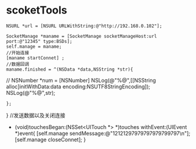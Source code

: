 # scoketTools

    NSURL *url = [NSURL URLWithString:@"http://192.168.0.102"];
    
    SocketManage *maname = [SocketManage socketManageHost:url port:@"12345" type:BSDs];
    self.manage = maname;
    //开始连接
    [maname startConnet] ;
    //数据回调
    maname.finished = ^(NSData *data,NSString *str){
//        NSNumber *num = [NSNumber]
        NSLog(@"%@",[[NSString alloc]initWithData:data encoding:NSUTF8StringEncoding]);
        NSLog(@"%@",str);
        
    };
   
}
//发送数据以及关闭连接
- (void)touchesBegan:(NSSet<UITouch *> *)touches withEvent:(UIEvent *)event{
    [self.manage sendMessage:@"12121297979797979799797\n"];
    [self.manage closeConnet];
}

